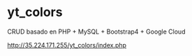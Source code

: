 # yt_colors

CRUD basado en PHP + MySQL + Bootstrap4 + Google Cloud

http://35.224.171.255/yt_colors/index.php
